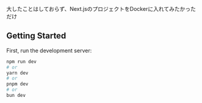 大したことはしておらず、Next.jsのプロジェクトをDockerに入れてみたかっただけ

## Getting Started

First, run the development server:

```bash
npm run dev
# or
yarn dev
# or
pnpm dev
# or
bun dev
```


